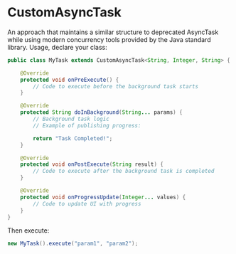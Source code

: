 # CustomAsyncTask
An approach that maintains a similar structure to deprecated AsyncTask while using modern concurrency tools provided by the Java standard library.
Usage, declare your class:
```java
public class MyTask extends CustomAsyncTask<String, Integer, String> {

    @Override
    protected void onPreExecute() {
        // Code to execute before the background task starts
    }

    @Override
    protected String doInBackground(String... params) {
        // Background task logic
        // Example of publishing progress:

        return "Task Completed!";
    }

    @Override
    protected void onPostExecute(String result) {
        // Code to execute after the background task is completed
    }

    @Override
    protected void onProgressUpdate(Integer... values) {
        // Code to update UI with progress
    }
}
```
Then execute:
```java
new MyTask().execute("param1", "param2");
